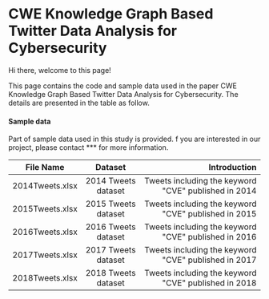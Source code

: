 # CWE Knowledge Graph Based Twitter Data Analysis for Cybersecurity
Hi there, welcome to this page!

This page contains the code and sample data used in the paper CWE Knowledge Graph Based Twitter Data Analysis for Cybersecurity. The details are presented in the table as follow.


#### Sample data
Part of sample data used in this study is provided. f you are interested in our project, please contact *** for more information.

|File Name       | Dataset         |Introduction|
| -------------------- |:----------------:|----------------:| 
|2014Tweets.xlsx|2014 Tweets dataset|Tweets including the keyword "CVE" published in 2014|
|2015Tweets.xlsx|2015 Tweets dataset|Tweets including the keyword "CVE" published in 2015|
|2016Tweets.xlsx|2016 Tweets dataset|Tweets including the keyword "CVE" published in 2016|
|2017Tweets.xlsx|2017 Tweets dataset|Tweets including the keyword "CVE" published in 2017|
|2018Tweets.xlsx|2018 Tweets dataset|Tweets including the keyword "CVE" published in 2018|
